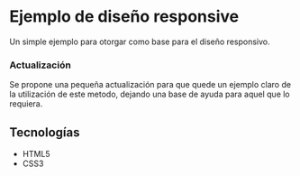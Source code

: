 # Ejemplo de diseño responsive

Un simple ejemplo para otorgar como base para el diseño responsivo.

### Actualización

Se propone una pequeña actualización para que quede un ejemplo claro de la utilización de este metodo, dejando una base de ayuda para aquel que lo requiera.

## Tecnologías

- HTML5
- CSS3
